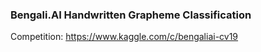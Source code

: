 ### Bengali.AI Handwritten Grapheme Classification

Competition: https://www.kaggle.com/c/bengaliai-cv19
